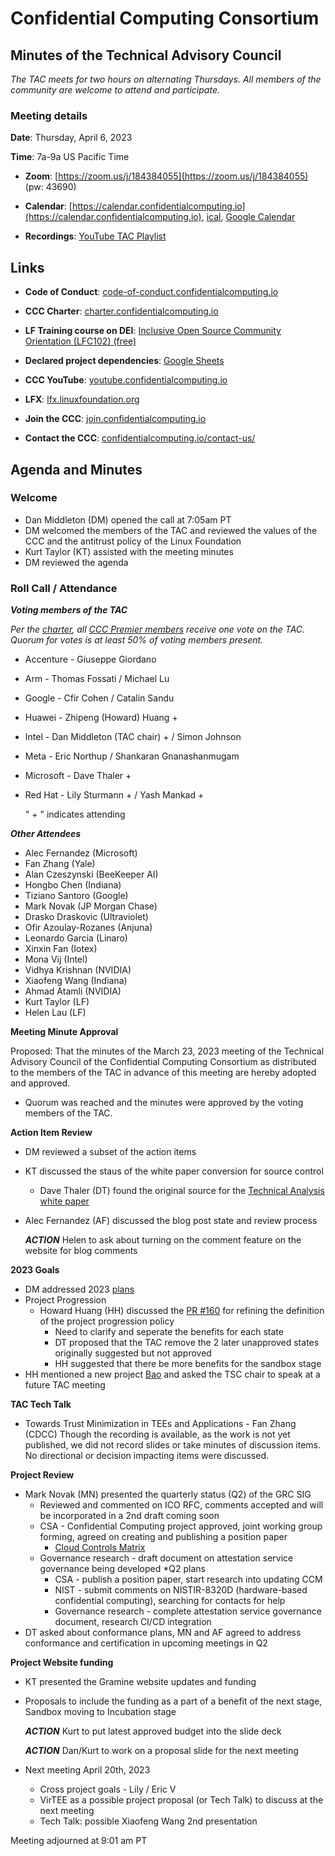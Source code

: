 # Confidential Computing Consortium

## Minutes of the Technical Advisory Council

*The TAC meets for two hours on alternating Thursdays. All members of the community are welcome to attend and participate.*

### Meeting details

**Date**: Thursday, April 6, 2023

**Time**: 7a-9a US Pacific Time

* **Zoom**: [https://zoom.us/j/184384055](https://zoom.us/j/184384055) (pw: 43690)

* **Calendar**: [https://calendar.confidentialcomputing.io](https://calendar.confidentialcomputing.io),
[ical](https://calendar.google.com/calendar/ical/c\_c0pcihr7n2n1k3a38i32d9ag10%40group.calendar.google.com/public/basic.ics),
[Google Calendar](https://calendar.google.com/calendar/u/0/r?cid=c\_c0pcihr7n2n1k3a38i32d9ag10@group.calendar.google.com)

* **Recordings**: [YouTube TAC Playlist](https://www.youtube.com/playlist?list=PLmfkUJc39uMjaB\_I1dYW72I44kr9QzG\_B)

## Links

* **Code of Conduct**: [code-of-conduct.confidentialcomputing.io](https://code-of-conduct.confidentialcomputing.io)

* **CCC Charter**: [charter.confidentialcomputing.io](https://charter.confidentialcomputing.io)

* **LF Training course on DEI**: [Inclusive Open Source Community Orientation (LFC102) (free)](https://training.linuxfoundation.org/training/inclusive-open-source-community-orientation-lfc102/)

* **Declared project dependencies**: [Google Sheets](https://docs.google.com/spreadsheets/d/1UKnbbGWXYLjnPZsox3zmYo59nv3XSXjePfas5E2fER0/edit#gid=0)

* **CCC YouTube**: [youtube.confidentialcomputing.io](https://youtube.confidentialcomputing.io)

* **LFX**: [lfx.linuxfoundation.org](https://lfx.linuxfoundation.org)

* **Join the CCC**: [join.confidentialcomputing.io](https://join.confidentialcomputing.io)

* **Contact the CCC**: [confidentialcomputing.io/contact-us/](https://confidentialcomputing.io/contact-us/)

## Agenda and Minutes

### Welcome

* Dan Middleton (DM) opened the call at 7:05am PT
* DM welcomed the members of the TAC and reviewed the values of the CCC and the antitrust policy of the Linux Foundation
* Kurt Taylor (KT) assisted with the meeting minutes
* DM reviewed the agenda

### Roll Call / Attendance

***Voting members of the TAC***

*Per the [charter](https://charter.confidentialcomputing.io), all [CCC Premier members](https://confidentialcomputing.io/members/) receive one vote on the TAC. Quorum for votes is at least 50% of voting members present.*

* Accenture - Giuseppe Giordano 
* Arm - Thomas Fossati  / Michael Lu
* Google - Cfir Cohen  / Catalin Sandu
* Huawei - Zhipeng (Howard) Huang + 
* Intel - Dan Middleton (TAC chair) + / Simon Johnson
* Meta - Eric Northup / Shankaran Gnanashanmugam
* Microsoft - Dave Thaler + 
* Red Hat - Lily Sturmann  + / Yash Mankad +

   " + " indicates attending

***Other Attendees***

* Alec Fernandez (Microsoft)
* Fan Zhang (Yale)
* Alan Czeszynski (BeeKeeper AI)
* Hongbo Chen (Indiana)
* Tiziano Santoro (Google)
* Mark Novak (JP Morgan Chase)
* Drasko Draskovic (Ultraviolet)
* Ofir Azoulay-Rozanes (Anjuna)
* Leonardo Garcia (Linaro)
* Xinxin Fan (Iotex)
* Mona Vij (Intel)
* Vidhya Krishnan (NVIDIA)
* Xiaofeng Wang (Indiana)
* Ahmad Atamli (NVIDIA)
* Kurt Taylor (LF)
* Helen Lau (LF)


**Meeting Minute Approval**

Proposed: That the minutes of the March 23, 2023 meeting of the Technical Advisory Council of the Confidential Computing Consortium as distributed to the members of the TAC in advance of this meeting are hereby adopted and approved.

* Quorum was reached and the minutes were approved by the voting members of the TAC.


**Action Item Review**

* DM reviewed a subset of the action items
* KT discussed the staus of the white paper conversion for source control
  * Dave Thaler (DT) found the original source for the [Technical Analysis white paper](https://docs.google.com/document/d/17PhrIXvFJsAIJryYjpezmfdSl1BSB1x1tE2FTbriHyc/edit?pli=1)
* Alec Fernandez (AF) discussed the blog post state and review process

  ***ACTION*** Helen to ask about turning on the comment feature on the website for blog comments

**2023 Goals**

* DM addressed 2023 [plans](https://docs.google.com/document/d/1BLsI0hv9ybHl-FBNqHp6bJzy6ng8yKs__556bTqBswc/edit)
* Project Progression
  * Howard Huang (HH) discussed the [PR #160](https://github.com/confidential-computing/governance/pull/160) for refining the definition of the project progression policy
    * Need to clarify and seperate the benefits for each state
    * DT proposed that the TAC remove the 2 later unapproved states originally suggested but not approved
    * HH suggested that there be more benefits for the sandbox stage
* HH mentioned a new project [Bao](https://github.com/bao-project) and asked the TSC chair to speak at a future TAC meeting


**TAC Tech Talk**
* Towards Trust Minimization in TEEs and Applications - Fan Zhang (CDCC)
Though the recording is available, as the work is not yet published, we did not record slides or take minutes of discussion items.
No directional or decision impacting items were discussed.

**Project Review**
* Mark Novak (MN) presented the quarterly status (Q2) of the GRC SIG
  * Reviewed and commented on ICO RFC, comments accepted and will be incorporated in a 2nd draft coming soon
  * CSA - Confidential Computing project approved, joint working group forming, agreed on creating and publishing a position paper
    * [Cloud Controls Matrix](https://cloudsecurityalliance.org/research/cloud-controls-matrix/)
  * Governance research - draft document on attestation service governance being developed
  *Q2 plans
    * CSA - publish a position paper, start research into updating CCM
    * NIST - submit comments on NISTIR-8320D (hardware-based confidential computing), searching for contacts for help
    * Governance research - complete attestation service governance document, research CI/CD integration
* DT asked about conformance plans, MN and AF agreed to address conformance and certification in upcoming meetings in Q2

**Project Website funding**
* KT presented the Gramine website updates and funding 
* Proposals to include the funding as a part of a benefit of the next stage, Sandbox moving to Incubation stage

  ***ACTION*** Kurt to put latest approved budget into the slide deck

  ***ACTION*** Dan/Kurt to work on a proposal slide for the next meeting

* Next meeting April 20th, 2023
  * Cross project goals - Lily / Eric V
  * VirTEE as a possible project proposal (or Tech Talk) to discuss at the next meeting
  * Tech Talk: possible Xiaofeng Wang 2nd presentation

Meeting adjourned at 9:01 am PT
